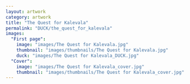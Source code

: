 ```yaml
---
layout: artwork
category: artwork
title: "The Quest for Kalevala"
permalink: "DUCK/the_quest_for_kalevala"
images:
  "First page":
    image: "images/The Quest for Kalevala.jpg"
    thumbnail: "images/thumbnails/The Quest for Kalevala.jpg"
    duck: "images/The Quest for Kalevala_DUCK.jpg"
  "Cover":
    image: "images/The Quest for Kalevala_cover.jpg"
    thumbnail: "images/thumbnails/The Quest for Kalevala_cover.jpg"
---
```


